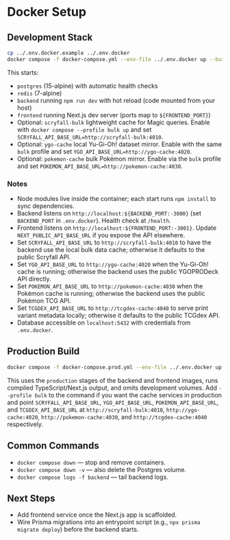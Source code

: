 # Docker Setup

## Development Stack
```bash
cp ../.env.docker.example ../.env.docker
docker compose -f docker-compose.yml --env-file ../.env.docker up --build
```

This starts:
- `postgres` (15-alpine) with automatic health checks
- `redis` (7-alpine)
- `backend` running `npm run dev` with hot reload (code mounted from your host)
- `frontend` running Next.js dev server (ports map to `${FRONTEND_PORT}`)
- Optional: `scryfall-bulk` lightweight cache for Magic queries. Enable with `docker compose --profile bulk up` and set `SCRYFALL_API_BASE_URL=http://scryfall-bulk:4010`.
- Optional: `ygo-cache` local Yu-Gi-Oh! dataset mirror. Enable with the same `bulk` profile and set `YGO_API_BASE_URL=http://ygo-cache:4020`.
- Optional: `pokemon-cache` bulk Pokémon mirror. Enable via the `bulk` profile and set `POKEMON_API_BASE_URL=http://pokemon-cache:4030`.

### Notes
- Node modules live inside the container; each start runs `npm install` to sync dependencies.
- Backend listens on `http://localhost:${BACKEND_PORT:-3000}` (set `BACKEND_PORT` in `.env.docker`). Health check at `/health`.
- Frontend listens on `http://localhost:${FRONTEND_PORT:-3001}`. Update `NEXT_PUBLIC_API_BASE_URL` if you expose the API elsewhere.
- Set `SCRYFALL_API_BASE_URL` to `http://scryfall-bulk:4010` to have the backend use the local bulk data cache; otherwise it defaults to the public Scryfall API.
- Set `YGO_API_BASE_URL` to `http://ygo-cache:4020` when the Yu-Gi-Oh! cache is running; otherwise the backend uses the public YGOPRODeck API directly.
- Set `POKEMON_API_BASE_URL` to `http://pokemon-cache:4030` when the Pokémon cache is running; otherwise the backend uses the public Pokémon TCG API.
- Set `TCGDEX_API_BASE_URL` to `http://tcgdex-cache:4040` to serve print variant metadata locally; otherwise it defaults to the public TCGdex API.
- Database accessible on `localhost:5432` with credentials from `.env.docker`.

## Production Build
```bash
docker compose -f docker-compose.prod.yml --env-file ../.env.docker up --build -d
```

This uses the `production` stages of the backend and frontend images, runs compiled TypeScript/Next.js output, and omits development volumes.
Add `--profile bulk` to the command if you want the cache services in production and point `SCRYFALL_API_BASE_URL`, `YGO_API_BASE_URL`, `POKEMON_API_BASE_URL`, and `TCGDEX_API_BASE_URL` at `http://scryfall-bulk:4010`, `http://ygo-cache:4020`, `http://pokemon-cache:4030`, and `http://tcgdex-cache:4040` respectively.

## Common Commands
- `docker compose down` — stop and remove containers.
- `docker compose down -v` — also delete the Postgres volume.
- `docker compose logs -f backend` — tail backend logs.

## Next Steps
- Add frontend service once the Next.js app is scaffolded.
- Wire Prisma migrations into an entrypoint script (e.g., `npx prisma migrate deploy`) before the backend starts.
